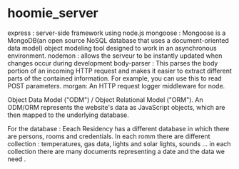 # hoomie_server

express : server-side framework using node.js
mongoose : Mongoose is a MongoDB(an open source NoSQL database that uses a document-oriented data model) object modeling tool designed to work in an asynchronous environment.
nodemon : allows the serveur to be instantly updated when changes occur during development
body-parser : This parses the body portion of an incoming HTTP request and makes it easier to extract different parts of the contained information. For example, you can use this to read POST parameters.
morgan: An HTTP request logger middleware for node.

Object Data Model ("ODM") / Object Relational Model ("ORM"). An ODM/ORM represents the website's data as JavaScript objects, which are then mapped to the underlying database.

For the database : 
Eeach Residency has a different database in which there are persons, rooms and credentials. In each romm there are different collection : temperatures, gas data, lights and solar lights, sounds ... in each collection there are many documents representing a date and the data we need .
